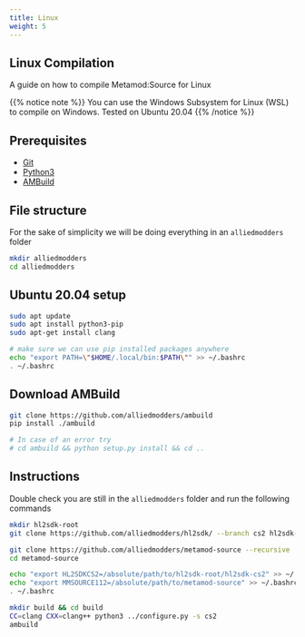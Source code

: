 ```yaml
---
title: Linux
weight: 5
---
```


## Linux Compilation

A guide on how to compile Metamod:Source for Linux

{{% notice note %}}
You can use the Windows Subsystem for Linux (WSL) to compile on Windows.
Tested on Ubuntu 20.04
{{% /notice %}}

## Prerequisites
- [Git](https://git-scm.com/downloads)
- [Python3](https://www.python.org/downloads)
- [AMBuild](https://wiki.alliedmods.net/AMBuild)

## File structure

For the sake of simplicity we will be doing everything in an `alliedmodders` folder

```bash
mkdir alliedmodders
cd alliedmodders
```

## Ubuntu 20.04 setup

```bash
sudo apt update
sudo apt install python3-pip
sudo apt-get install clang

# make sure we can use pip installed packages anywhere
echo "export PATH=\"$HOME/.local/bin:$PATH\"" >> ~/.bashrc
. ~/.bashrc
```

## Download AMBuild
```bash
git clone https://github.com/alliedmodders/ambuild
pip install ./ambuild

# In case of an error try
# cd ambuild && python setup.py install && cd ..
```

## Instructions

Double check you are still in the `alliedmodders` folder and run the following commands

```bash
mkdir hl2sdk-root
git clone https://github.com/alliedmodders/hl2sdk/ --branch cs2 hl2sdk-root/hl2sdk-cs2

git clone https://github.com/alliedmodders/metamod-source --recursive
cd metamod-source

echo "export HL2SDKCS2=/absolute/path/to/hl2sdk-root/hl2sdk-cs2" >> ~/.bashrc
echo "export MMSOURCE112=/absolute/path/to/metamod-source" >> ~/.bashrc
. ~/.bashrc

mkdir build && cd build
CC=clang CXX=clang++ python3 ../configure.py -s cs2
ambuild
```